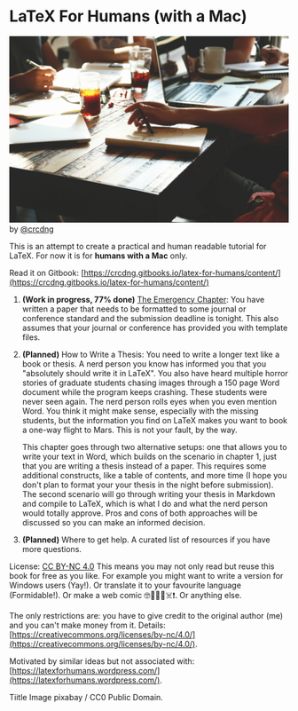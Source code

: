 # LaTeX For Humans \(with a Mac\)

![](/assets/startup-593341_1920.jpg)by [@crcdng](https://twitter.com/crcdng)

This is an attempt to create a practical and human readable tutorial for LaTeX. For now it is for **humans with a Mac** only.

Read it on Gitbook: [https://crcdng.gitbooks.io/latex-for-humans/content/](https://crcdng.gitbooks.io/latex-for-humans/content/)

1. **\(Work in progress, 77% done\)** [The Emergency Chapter](/chapter1.md): You have written a paper that needs to be formatted to some journal or conference standard and the submission deadline is tonight. This also assumes that your journal or conference has provided you with template files.

2. **\(Planned\)** How to Write a Thesis: You need to write a longer text like a book or thesis. A nerd person you know has informed you that you "absolutely should write it in LaTeX". You also have heard multiple horror stories of graduate students chasing images through a 150 page Word document while the program keeps crashing. These students were never seen again. The nerd person rolls eyes when you even mention Word. You think it might make sense, especially with the missing students, but the information you find on LaTeX makes you want to book a one-way flight to Mars. This is not your fault, by the way.

   This chapter goes through two alternative setups: one that allows you to write your text in Word, which builds on the scenario in chapter 1, just that you are writing a thesis instead of a paper. This requires some additional constructs, like a table of contents, and more time \(I hope you don't plan to format your your thesis in the night before submission\). The second scenario will go through writing your thesis in Markdown and compile to LaTeX, which is what I do and what the nerd person would totally approve. Pros and cons of both approaches will be discussed so you can make an informed decision.

3. **\(Planned\)** Where to get help. A curated list of resources if you have more questions.

License: [CC BY-NC 4.0](https://creativecommons.org/licenses/by-nc/4.0/) This means you may not only read but reuse this book for free as you like. For example you might want to write a version for Windows users \(Yay!\). Or translate it to your favourite language \(Formidable!\). Or make a web comic 🤓🍴🐥🚀☠️❗️. Or anything else.

The only restrictions are: you have to give credit to the original author \(me\) and you can't make money from it. Details: [https://creativecommons.org/licenses/by-nc/4.0/](https://creativecommons.org/licenses/by-nc/4.0/).

Motivated by similar ideas but not associated with: [https://latexforhumans.wordpress.com/](https://latexforhumans.wordpress.com/).

Tiitle Image pixabay / CC0 Public Domain.

